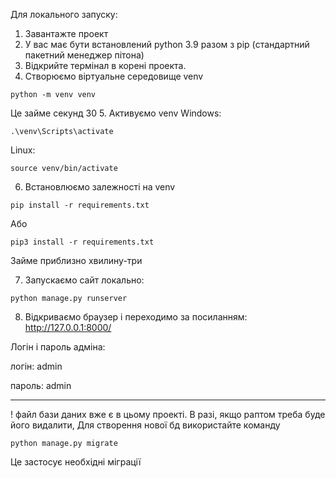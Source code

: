 Для локального запуску:
1. Завантажте проект
2. У вас має бути встановлений python 3.9 разом з pip (стандартний пакетний менеджер пітона)
3. Відкрийте термінал в корені проекта.
4. Створюємо віртуальне середовище venv
```
python -m venv venv
```
Це займе секунд 30
5. Активуємо venv
Windows:
```
.\venv\Scripts\activate
```
Linux:
```
source venv/bin/activate
```

6. Встановлюємо залежності на venv
```
pip install -r requirements.txt
```
Або
```
pip3 install -r requirements.txt
```

Займе приблизно хвилину-три

7. Запускаємо сайт локально:
```
python manage.py runserver
```

8. Відкриваємо браузер і переходимо за посиланням:
http://127.0.0.1:8000/


Логін і пароль адміна:

логін: admin

пароль: admin

---


! файл бази даних вже є в цьому проекті.
В разі, якщо раптом треба буде його видалити,
Для створення нової бд використайте команду
```
python manage.py migrate
```
Це застосує необхідні міграції
